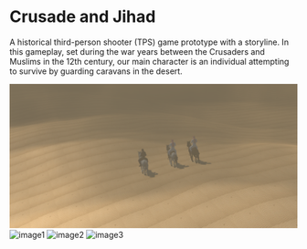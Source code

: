 # Crusade and Jihad
A historical third-person shooter (TPS) game prototype with a storyline. In this gameplay, set during the war years between the Crusaders and Muslims in the 12th century, our main character is an individual attempting to survive by guarding caravans in the desert.


![image4](https://github.com/mhasangecit/Crusade-and-Jihad-Game/blob/main/Screenshots/Screenshot%202024-01-02%20153856.png)
![image1](https://github.com/mhasangecit/Crusade-and-Jihad-Game/blob/main/Screenshots/Screenshot%202024-01-02%20142208.png)
![image2](https://github.com/mhasangecit/Crusade-and-Jihad-Game/blob/main/Screenshots/Screenshot%202024-01-02%20142550.png)
![image3](https://github.com/mhasangecit/Crusade-and-Jihad-Game/blob/main/Screenshots/Screenshot%202024-01-02%20153718.png)


